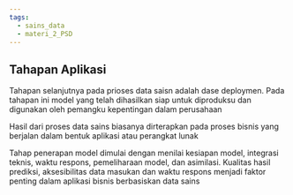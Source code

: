 ```yaml
---
tags:
  - sains_data
  - materi_2_PSD
---
```

## Tahapan Aplikasi

Tahapan selanjutnya pada prioses data saisn adalah dase deploymen. Pada tahapan ini model yang telah dihasilkan siap untuk diproduksu dan digunakan oleh pemangku kepentingan dalam perusahaan

Hasil dari proses data sains biasanya dirterapkan pada proses bisnis yang berjalan dalam bentuk aplikasi atau perangkat lunak

Tahap penerapan model dimulai dengan menilai kesiapan model, integrasi teknis, waktu respons, pemeliharaan model, dan asimilasi. Kualitas hasil prediksi, aksesibilitas data masukan dan waktu respons menjadi faktor penting dalam aplikasi bisnis berbasiskan data sains